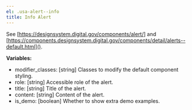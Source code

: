 ```yaml
---
el: .usa-alert--info
title: Info Alert
---
```

See [https://designsystem.digital.gov/components/alert/] and
[https://components.designsystem.digital.gov/components/detail/alerts--default.html]().

__Variables:__
* modifier_classes: [string] Classes to modify the default component styling.
* role: [string] Accessible role of the alert.
* title: [string] Title of the alert.
* content: [string] Content of the alert.
* is_demo: [boolean] Whether to show extra demo examples.
